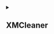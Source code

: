 <details>
<summary><h2>XMCleaner</h2></summary>
<sub><i>Namespace</i></sub><br></br>
  <details>
  <summary><h3>Core</h3></summary>
  <sub><i>Class</sub></i><br></br>
  Deals with the startup and inputs. Also chains together all the processing steps. 
    <details><summary><h4>Public Members</h4></summary><details>
      <summary>Init()</summary>
      <sub><i>public member function, return <b>bool</b></sub></i><br></br>
      Is being called from main() upon starting app execution, initialises member classes and variables.
      </details>
      <details>
      <summary>Run()</summary>
      <sub><i>public member function, return <b>int</b></sub></i><br></br>
      Is being called from main() after `Core::Init()` returned `true`. Hands over the input arguments to the processing classes.
      </details>
      <details>
      <summary>Stop()</summary>
      <sub><i>public member function, <b>void</b></sub></i><br></br>
      Is being called from main() after `Core::Run()` returns an `int` in accordance to either being successful or not. Cleans up after finishing everything and frees memory again.
      </details>
    </details>
  </details>
  <details>
  <summary><h3>Converters</h3></summary>
  <sub><i>Class</sub></i><br></br>
    <details>
    <summary>HashLog</summary>
    <sub><i>Class</sub></i><br></br>
      <details>
      <summary>Public Members</summary> 
        <details>
        <summary>Convert()</summary>
        <sub><i>public member function, <b>void</b></sub></i><br></br>
        Takes the input `std::string` and feeds it through the processing chain of functions. After operation this parent class's member variable contains the output data.
        </details>
      </details>
    <details>
    <summary>Private Members</summary> 
      <details>
      <summary>func1</summary>
      funcDescription
      </details>
      <details>
      <summary>func2</summary>
      funcDescription
      </details>
    </details>
  </details>
 <details>
 <summary>ShareLog</summary>
  <details>
  <summary>Public Members</summary>
  Members
   <details>
   <summary>func1</summary>
   funcDescription
   </details>
  </details>
 </details>
</details>|